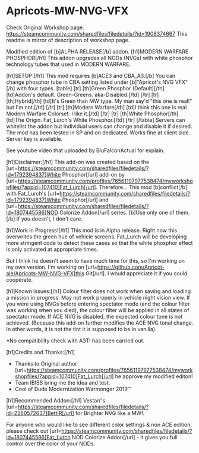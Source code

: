 # Apricots-MW-NVG-VFX


Check Original Workshop page.
https://steamcommunity.com/sharedfiles/filedetails/?id=1908374667
This readme is mirror of description of workshop page.


Modified edition of [b]ALPHA RELEASE[/b] addon.
[h1]MODERN WARFARE PHOSPHOR[/h1]
This addon upgrades all NODs (NVGs) with white phosphor technology tubes that used in MODERN WARFARE.

[h1]SETUP:[/h1]
This mod requires [b]ACE3 and CBA_A3.[/b]
You can change phosphor tube in CBA setting listed under [b]"Apricot's NVG VFX"[/b] with four types.
[table]
    [tr]
        [th]Green Phosphor (Default)[/th]
        [td]Addon's default. Green-Greens. aka-Disabled.[/td]
    [/tr]
    [tr]
        [th]Hybrid[/th]
        [td]It's Green than MW type. My man say'd "this one is real!" but I'm not.[/td]
    [/tr]
    [tr]
        [th]Modern Warfare[/th]
        [td]I think this one is real Modern Warfare Colorset. I like it.[/td]
    [/tr]
    [tr]
        [th]White Phosphor[/th]
        [td]The Origin. Fat_Lurch's White Phosphor.[/td]
    [/tr]
[/table]
Servers can whitelist the addon but individual users can change and disable it if desired.
The mod has been tested in SP and on dedicated.
Works fine at client side.
Server key is available.

See youtube video that uploaded by BluFalconActual for explain.

[h1]Disclaimer:[/h1]
This add-on was created based on the [url=https://steamcommunity.com/sharedfiles/filedetails/?id=1792394837]White Phosphor[/url] add-on by [url=https://steamcommunity.com/profiles/76561197977538474/myworkshopfiles/?appid=107410]Fat_Lurch[/url].
Therefore...
This mod [b]conflict[/b] with Fat_Lurch's [url=https://steamcommunity.com/sharedfiles/filedetails/?id=1792394837]White Phosphor[/url] and [url=https://steamcommunity.com/sharedfiles/filedetails/?id=1807445586]NOD Colorize Addon[/url] series.
[b]Use only one of them.[/b] If you doesn't, I don't care.

[h1]Work in Progress![/h1]
This mod is in Alpha release. Right now this overwrites the green hue of vehicle screens. Fat_Lurch will be developing more stringent code to detect these cases so that the white phosphor effect is only activated at appropriate times.

But I think he doesn't seem to have much time for this, so I'm working on my own version.
I'm working on [url=https://github.com/Apricot-ale/Apricots-MW-NVG-VFX]this Git[/url].
I would appreciate it if you could cooperate.

[h1]Known Issues:[/h1]
Colour filter does not work when saving and loading a mission in progress.
May not work properly in vehicle night vision view.
If you were using NVGs before entering spectator mode (and the colour filter was working when you died), the colour filter will be applied in all states of spectator mode.
If ACE NVG is disabled, the expected colour tone is not achieved. (Because this add-on further modifies the ACE NVG tonal change. In other words, it is not the tint it is supposed to be in vanilla).

*No compatibility check with A3TI has been carried out.

[h1]Credits and Thanks:[/h1]
- Thanks to Original author [url=https://steamcommunity.com/profiles/76561197977538474/myworkshopfiles/?appid=107410]Fat_Lurch[/url] he approve my modified editon!
- Team IBISS bring me the idea and test.
- Cool of Dude Modernization Warmonger 2019™

[h1]Recommended Addon:[/h1]
Vestarr's [url=https://steamcommunity.com/sharedfiles/filedetails/?id=2260572637]BettIR[/url] for Brighter NVG like a MW!.

For anyone who would like to see different color settings & non ACE edition, please check out [url=https://steamcommunity.com/sharedfiles/filedetails/?id=1807445586]Fat_Lurch NOD Colorize Addon[/url] - it gives you full control over the color of your NODs.
